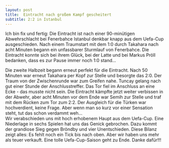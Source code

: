 ```yaml
---
layout: post
title:  Eintracht nach großem Kampf gescheitert
subtitle: 2:2 in Istanbul
---
```


Ich bin fix und fertig: Die Eintracht ist nach einer 90-minütigen Abwehrschlacht bei Fenerbahce Istanbul denkbar knapp aus dem Uefa-Cup ausgeschieden. Nach einem Traumstart mit dem 1:0 durch Takahara nach acht Minuten begann ein unfassbarer Sturmlauf von Fenerbahce. Die Eintracht konnte sich bei ihrem Glück, bei der Latte und bei Markus Pröll bedanken, dass es zur Pause immer noch 1:0 stand...

Die zweite Halbzeit begann erneut perfekt für die Eintracht. Nach 50 Minuten war erneut Takahara per Kopf zur Stelle und besorgte das 2:0. Der Traum von der Zwischenrunde war zum Greifen nahe. Tuncay gelang nach gut einer Stunde der Anschlusstreffer. Das Tor fiel im Anschluss an eine Ecke - das musste nicht sein. Die Eintracht kämpfte jetzt weiter verbissen in der Abwehr, aber acht Minuten vor dem Ende war Semih zur Stelle und traf mit dem Rücken zum Tor zum 2:2. Der Ausgleich für die Türken war hochverdient, keine Frage. Aber wenn man so kurz vor einer Sensation steht, tut das schon verdammt weh...  
Wir verabschieden uns mit hoch erhobenem Haupt aus dem Uefa-Cup. Eine Niederlage in sechs Spielen hat uns das Genick gebrochen. Dazu kommt der grandiose Sieg gegen Bröndby und vier Unentschieden. Diese Bilanz zeigt alles: Es fehlt noch ein Tick bis nach oben. Aber wir haben uns mehr als teuer verkauft. Eine tolle Uefa-Cup-Saison geht zu Ende. Danke dafür!!!
